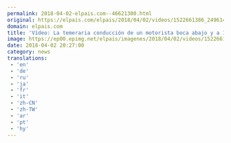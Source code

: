 ```yaml
---
permalink: 2018-04-02-elpais.com--46621300.html
original: https://elpais.com/elpais/2018/04/02/videos/1522661386_249614.html#?ref=rss&format=simple&link=link
domain: elpais.com
title: 'Vídeo: La temeraria conducción de un motorista boca abajo y a 130 kilómetros por hora'
image: https://ep00.epimg.net/elpais/imagenes/2018/04/02/videos/1522661386_249614_1522662869_rrss_normal.jpg
date: 2018-04-02 20:27:00
category: news
translations: 
 - 'en'
 - 'de'
 - 'ru'
 - 'ja'
 - 'fr'
 - 'it'
 - 'zh-CN'
 - 'zh-TW'
 - 'ar'
 - 'pt'
 - 'hy'
---
```


